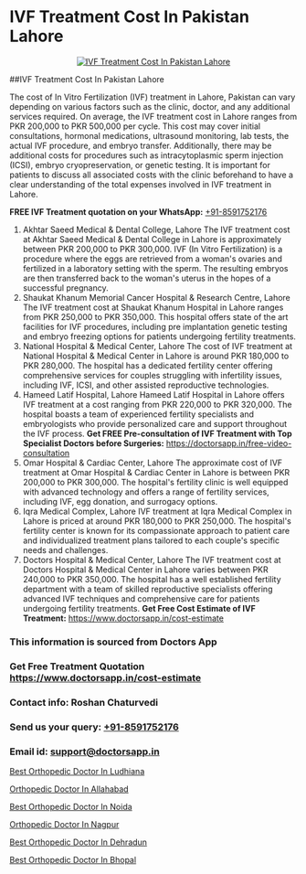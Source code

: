# IVF Treatment Cost In Pakistan Lahore

<p align="center">
  <a href="https://doctorsapp.in/treatment/ivf-treatment">
    <img src="https://doctorsapp.co.in/uploads/treatment_image/ICSI.jpg" alt="IVF Treatment Cost In Pakistan Lahore">
  </a>
</p>
##IVF Treatment Cost In Pakistan Lahore

The cost of In Vitro Fertilization (IVF) treatment in Lahore, Pakistan can vary depending on various factors such as the clinic, doctor, and any additional services required. On average, the IVF treatment cost in Lahore ranges from PKR 200,000 to PKR 500,000 per cycle. This cost may cover initial consultations, hormonal medications, ultrasound monitoring, lab tests, the actual IVF procedure, and embryo transfer. Additionally, there may be additional costs for procedures such as intracytoplasmic sperm injection (ICSI), embryo cryopreservation, or genetic testing. It is important for patients to discuss all associated costs with the clinic beforehand to have a clear understanding of the total expenses involved in IVF treatment in Lahore.

**FREE IVF Treatment quotation on your WhatsApp:**  [+91-8591752176](https://api.whatsapp.com/send?phone=8591752176)

1) Akhtar Saeed Medical & Dental College, Lahore
The IVF treatment cost at Akhtar Saeed Medical & Dental College in Lahore is approximately between PKR 200,000 to PKR 300,000. IVF (In Vitro Fertilization) is a procedure where the eggs are retrieved from a woman's ovaries and fertilized in a laboratory setting with the sperm. The resulting embryos are then transferred back to the woman's uterus in the hopes of a successful pregnancy.
2) Shaukat Khanum Memorial Cancer Hospital & Research Centre, Lahore
The IVF treatment cost at Shaukat Khanum Hospital in Lahore ranges from PKR 250,000 to PKR 350,000. This hospital offers state of the art facilities for IVF procedures, including pre implantation genetic testing and embryo freezing options for patients undergoing fertility treatments.
3) National Hospital & Medical Center, Lahore
The cost of IVF treatment at National Hospital & Medical Center in Lahore is around PKR 180,000 to PKR 280,000. The hospital has a dedicated fertility center offering comprehensive services for couples struggling with infertility issues, including IVF, ICSI, and other assisted reproductive technologies.
4) Hameed Latif Hospital, Lahore
Hameed Latif Hospital in Lahore offers IVF treatment at a cost ranging from PKR 220,000 to PKR 320,000. The hospital boasts a team of experienced fertility specialists and embryologists who provide personalized care and support throughout the IVF process.
**Get FREE Pre-consultation of IVF Treatment with Top Specialist Doctors before Surgeries:** https://doctorsapp.in/free-video-consultation
5) Omar Hospital & Cardiac Center, Lahore
The approximate cost of IVF treatment at Omar Hospital & Cardiac Center in Lahore is between PKR 200,000 to PKR 300,000. The hospital's fertility clinic is well equipped with advanced technology and offers a range of fertility services, including IVF, egg donation, and surrogacy options.
6) Iqra Medical Complex, Lahore
IVF treatment at Iqra Medical Complex in Lahore is priced at around PKR 180,000 to PKR 250,000. The hospital's fertility center is known for its compassionate approach to patient care and individualized treatment plans tailored to each couple's specific needs and challenges.
7) Doctors Hospital & Medical Center, Lahore
The IVF treatment cost at Doctors Hospital & Medical Center in Lahore varies between PKR 240,000 to PKR 350,000. The hospital has a well established fertility department with a team of skilled reproductive specialists offering advanced IVF techniques and comprehensive care for patients undergoing fertility treatments.
**Get Free Cost Estimate of IVF Treatment:** https://www.doctorsapp.in/cost-estimate

### This information is sourced from Doctors App 
### Get Free Treatment Quotation https://www.doctorsapp.in/cost-estimate
### Contact info: Roshan Chaturvedi 
### Send us your query: [+91-8591752176](https://api.whatsapp.com/send?phone=8591752176) 
### Email id: support@doctorsapp.in

[Best Orthopedic Doctor In Ludhiana](https://www.linkedin.com/pulse/best-orthopedic-doctor-ludhiana-doctorsapp-dhaka-g1e3e?trackingId=qYOUKSX%2BSBkG2fPAj9zdzQ%3D%3D&lipi=urn%3Ali%3Apage%3Ad_flagship3_company_admin%3Bo%2BosOGJBSO63YocmsfjAZA%3D%3D)

[Orthopedic Doctor In Allahabad](https://www.linkedin.com/pulse/orthopedic-doctor-allahabad-doctorsapp-khulna-in24e?trackingId=z8ED9bQpgSQKn9u3sPy1Bw%3D%3D&lipi=urn%3Ali%3Apage%3Ad_flagship3_company_admin%3BEfzsr1%2BmQ6eR1XkJR7MU1A%3D%3D)

[Best Orthopedic Doctor In Noida](https://medium.com/@vimalrana22/best-orthopedic-doctor-in-noida-5fe7448c5c3c)

[Orthopedic Doctor In Nagpur](https://medium.com/@vimalrana22/orthopedic-doctor-in-nagpur-fb86f7f294aa)

[Best Orthopedic Doctor In Dehradun](https://doctors-apps.github.io/doctorsapp/best-orthopedic-doctor-in-dehradun)

[Best Orthopedic Doctor In Bhopal](https://doctors-apps.github.io/doctorsapp/best-orthopedic-doctor-in-bhopal)

